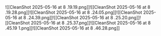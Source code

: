 ![[CleanShot 2025-05-16 at 8 .19.19.png]]![[CleanShot 2025-05-16 at 8 .19.28.png]]![[CleanShot 2025-05-16 at 8 .24.05.png]]![[CleanShot 2025-05-16 at 8 .24.39.png]]![[CleanShot 2025-05-16 at 8 .25.20.png]]![[CleanShot 2025-05-16 at 8 .25.37.png]]![[CleanShot 2025-05-16 at 8 .45.19 1.png]]![[CleanShot 2025-05-16 at 8 .46.28.png]]